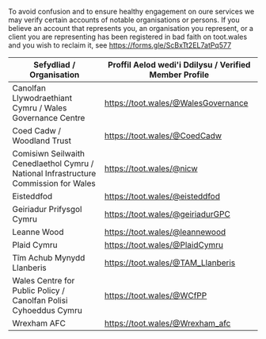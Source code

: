 To avoid confusion and to ensure healthy engagement on oure services we may verify certain accounts of notable organisations or persons. If you believe an account that represents you, an organisation you represent, or a client you are representing has been registered in bad faith on toot.wales and you wish to reclaim it, see https://forms.gle/ScBxTt2EL7atPq577 

| Sefydliad / Organisation | Proffil Aelod wedi'i Ddilysu / Verified Member Profile |
|---|---|
| Canolfan Llywodraethiant Cymru / Wales Governance Centre | https://toot.wales/@WalesGovernance |
| Coed Cadw / Woodland Trust | https://toot.wales/@CoedCadw |
| Comisiwn Seilwaith Cenedlaethol Cymru / National Infrastructure Commission for Wales | https://toot.wales/@nicw |
| Eisteddfod | https://toot.wales/@eisteddfod |
| Geiriadur Prifysgol Cymru | https://toot.wales/@geiriadurGPC |
| Leanne Wood | https://toot.wales/@leannewood |
| Plaid Cymru | https://toot.wales/@PlaidCymru |
| Tîm Achub Mynydd Llanberis | https://toot.wales/@TAM_Llanberis |
| Wales Centre for Public Policy / Canolfan Polisi Cyhoeddus Cymru | https://toot.wales/@WCfPP |
| Wrexham AFC | https://toot.wales/@Wrexham_afc |
